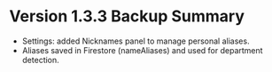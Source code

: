 # Version 1.3.3 Backup Summary

- Settings: added Nicknames panel to manage personal aliases.
- Aliases saved in Firestore (nameAliases) and used for department detection.
